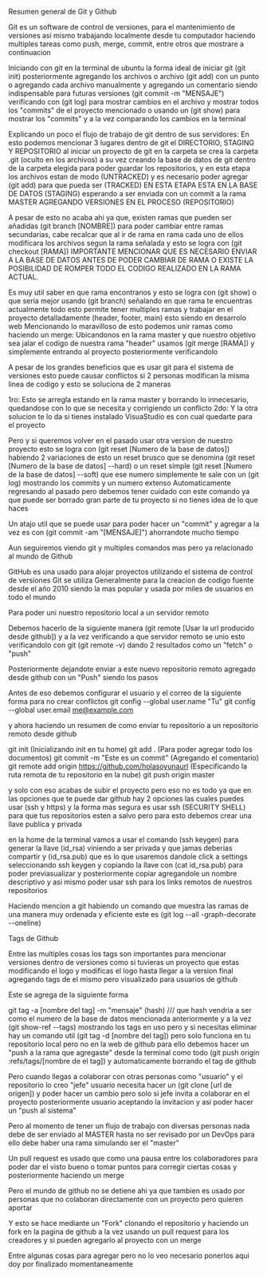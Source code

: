 Resumen general de Git y Github

Git es un software de control de versiones, para el mantenimiento de versiones asi mismo trabajando localmente desde tu computador haciendo multiples tareas como push, merge, commit, entre otros que mostrare a continuacion

Iniciando con git en la terminal de ubuntu la forma ideal de iniciar git (git init) posteriormente agregando los archivos o archivo (git add) con un punto o agregando cada archivo manualmente y agregando un comentario siendo indispensable para futuras versiones (git commit -m "MENSAJE") verificando con (git log) para mostrar cambios en el archivo y mostrar todos los "commits" de el proyecto mencionado o usando un (git show) para mostrar los "commits" y a la vez comparando los cambios en la terminal 

Explicando un poco el flujo de trabajo de git dentro de sus servidores: En esto podemos mencionar 3 lugares dentro de git el DIRECTORIO, STAGING Y REPOSITORIO 
al iniciar un proyecto de git en la carpeta se crea la carpeta .git (oculto en los archivos) a su vez creando la base de datos de git dentro de la carpeta elegida para poder guardar los repositorios, y en esta etapa los archivos estan de modo (UNTRACKED) y es necesario poder agregar (git add) para que pueda ser (TRACKED)  EN ESTA ETAPA ESTA EN LA BASE DE DATOS (STAGING) esperando a ser enviada con un commit  a la rama MASTER AGREGANDO VERSIONES EN EL PROCESO (REPOSITORIO)

A pesar de esto no acaba ahi ya que, existen ramas que pueden ser añadidas (git branch [NOMBRE]) para poder cambiar entre ramas secundarias, cabe recalcar que al ir de rama en rama cada uno de ellos modificara los archivos segun la rama señalada y esto se logra con (git checkout [RAMA]) IMPORTANTE MENCIONAR QUE ES NECESARIO ENVIAR A LA BASE DE DATOS ANTES DE PODER CAMBIAR DE RAMA O EXISTE LA POSIBILIDAD DE ROMPER TODO EL CODIGO REALIZADO EN LA RAMA ACTUAL.
           
Es muy util saber en que rama encontranos y esto se logra con (git show) o que seria mejor usando (git branch) señalando en que rama te encuentras actualmente
todo esto permite tener multiples ramas y trabajar en el proyecto detalladamente (header, footer, main) esto siendo en desarrolo web
Mencionando lo maravilloso de esto podemos unir ramas como haciendo un merge: Ubicandonos en la rama master y que nuestro objetivo sea jalar el codigo de nuestra rama "header" usamos (git merge [RAMA]) y simplemente entrando al proyecto posteriormente verificandolo

A pesar de los grandes beneficios que es usar git para el sistema de versiones esto puede causar conflictos si 2 personas modifican la misma linea de codigo
y esto se soluciona de 2 maneras 

1ro: Esto se arregla estando en la rama master y borrando lo innecesario, quedandose con lo que se necesita y corrigiendo un conflicto
2do: Y la otra solucion te lo da si tienes instalado VisuaStudio es con cual quedarte para el proyecto

Pero y si queremos volver en el pasado usar otra version de nuestro proyecto esto se logra con (git reset [Numero de la base de datos]) habiendo 2 variaciones de esto un reset brusco que se denomina (git reset [Numero de la base de datos] --hard) o un reset simple (git reset [Numero de la base de datos] --soft) que ese numero simplemente te sale con un (git log) mostrando los commits y un numero extenso
Automaticamente regresando al pasado pero debemos tener cuidado con este comando ya que puede ser borrado gran parte de tu proyecto si no tienes idea de lo que haces

Un atajo util que se puede usar para poder hacer un "commit" y agregar a la vez es con (git commit -am "[MENSAJE]") ahorrandote mucho tiempo

Aun seguiremos viendo git y multiples comandos mas pero ya relacionado al mundo de Github

GitHub es una usado para alojar proyectos utilizando el sistema de control de versiones Git se utiliza Generalmente para la creacion de codigo fuente desde el año 2010 siendo la mas popular y usada por miles de usuarios en todo el mundo 

Para poder uni nuestro repositorio local a un servidor remoto 

Debemos hacerlo de la siguiente manera (git remote [Usar la url producido desde github]) y a la vez verificando a que servidor remoto se unio esto verificandolo con git (git remote -v) dando 2 resultados como un "fetch" o "push"

Posteriormente dejandote enviar a este nuevo repositorio remoto agregado desde github con un "Push" siendo los pasos

Antes de eso debemos configurar el usuario y el correo de la siguiente forma para no crear conflictos
git config --global user.name "Tu"
git config --global user.email me@example.com

y ahora haciendo un resumen de como enviar tu repositorio a un repositorio remoto desde github

git init (Inicializando init en tu home)
git add . (Para poder agregar todo los documentos)
git commit -m "Este es un commit" (Agregando el comentario)
git remote add origin https://github.com/holasoyunaurl (Especificando la ruta remota de tu repositorio en la nube)
git push origin master

y solo con eso acabas de subir el proyecto pero eso no es todo ya que en las opciones que te puede dar github hay 2 opciones las cuales puedes usar (ssh y https)
y la forma mas segura es usar ssh (SECURITY SHELL) para que tus repositorios esten a salvo pero para esto debemos crear una llave publica y privada 

en la home de la terminal vamos a usar el comando (ssh keygen) para generar la llave (id_rsa) viniendo a ser privada y que jamas deberias compartir y (id_rsa.pub) que es lo que usaremos dandole click a settings seleccionando ssh keygen y copiando la llave con (cat id_rsa.pub) para poder previasualizar y posteriormente copiar agregandole un nombre descriptivo y asi mismo poder usar ssh para los links remotos de nuestros repositorios 

Haciendo mencion a git habiendo un comando que muestra las ramas de una manera muy ordenada y eficiente este es (git log --all -graph-decorate --oneline) 

Tags de Github

Entre las multiples cosas los tags son importantes para mencionar versiones dentro de versiones como si tuvieras un proyecto que estas modificando el logo y modificas el logo hasta llegar a la version final agregando tags de el mismo pero visualizado para usuarios de github

Este se agrega de la siguiente forma

git tag -a [nombre del tag] -m "mensaje" (hash) /// que hash vendria a ser como el numero de la base de datos mencionada anteriormente y a la vez (git show-ref --tags) mostrando los tags  en uso  pero y si necesitas eliminar hay un comando util (git tag -d [nombre del tag]) pero solo funciona en tu repositorio local pero no en la web de github para ello debemos hacer un "push a la rama que agregaste" desde la terminal como todo (git push origin :refs/tags/[nombre de el tag]) y automaticamente borrando el tag de github

Pero  cuando llegas a colaborar con otras personas como "usuario" y el repositorio lo creo "jefe" usuario necesita hacer un (git clone [url de origen]) y poder hacer un cambio pero solo si jefe invita a colaborar en el proyecto posteriormente usuario aceptando la invitacion y asi poder hacer un "push al sistema"

Pero al momento de tener un flujo de trabajo con diversas personas nada debe de ser enviado al MASTER hasta no ser revisado por un DevOps para ello debe haber una rama simulando ser el "master"

Un pull request es usado que como una pausa entre los colaboradores para poder dar el visto bueno o tomar puntos para  corregir ciertas cosas y posteriormente haciendo un merge

Pero el mundo de github no se detiene ahi ya que tambien es usado por personas que no colaboran directamente con un proyecto pero quieren aportar

Y esto se hace mediante un "Fork" clonando el repositorio y haciendo un fork en la pagina de github a la vez usando un pull request para los creadores y si pueden agregarlo al proyecto con un merge


Entre algunas cosas para agregar pero no lo veo necesario ponerlos aqui doy por finalizado momentaneamente 
